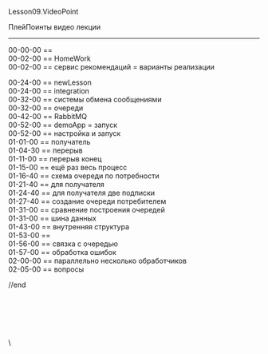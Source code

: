 ﻿
Lesson09.VideoPoint  

ПлейПоинты видео лекции  

---
00-00-00 ==   
00-02-00 == HomeWork   
00-02-00 == сервис рекомендаций = варианты реализации




00-24-00 == newLesson  
00-24-00 == integration  
00-32-00 == системы обмена сообщениями  
00-32-00 == очереди  
00-42-00 == RabbitMQ  
00-52-00 == demoApp = запуск  
00-52-00 == настройка и запуск  
01-01-00 == получатель  
01-04-30 == перерыв    
01-11-00 == перерыв конец    
01-15-00 == ещё раз весь процесс  
01-16-40 == схема очереди по потребности  
01-21-40 == для получателя  
01-24-40 == для получателя две подписки  
01-27-40 == создание очереди потребителем  
01-31-00 == сравнение построения очередей  
01-31-00 == шина данных   
01-43-00 == внутренняя структура   
01-53-00 ==    
01-56-00 == связка с очередью   
01-57-00 == обработка ошибок   
02-00-00 == параллельно несколько обработчиков   
02-05-00 == вопросы    











//end  

















\
\
\
\
\
\

